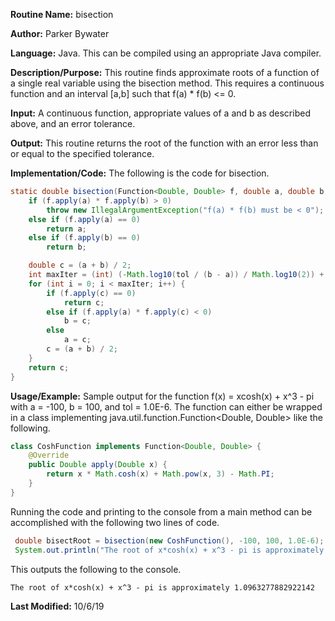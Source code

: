 **Routine Name:** bisection 

**Author:** Parker Bywater

**Language:** Java. This can be compiled using an appropriate Java compiler. 

**Description/Purpose:** This routine finds approximate roots of a function of a single real variable using the bisection method. This requires a continuous function and an interval [a,b] such that f(a) \* f(b) <= 0.  

**Input:** A continuous function, appropriate values of a and b as described above, and an error tolerance. 

**Output:** This routine returns the root of the function with an error less than or equal to the specified tolerance. 

**Implementation/Code:** The following is the code for bisection. 
   
```java 
static double bisection(Function<Double, Double> f, double a, double b, double tol) {
    if (f.apply(a) * f.apply(b) > 0)
        throw new IllegalArgumentException("f(a) * f(b) must be < 0");
    else if (f.apply(a) == 0)
        return a;
    else if (f.apply(b) == 0)
        return b;

    double c = (a + b) / 2;
    int maxIter = (int) (-Math.log10(tol / (b - a)) / Math.log10(2)) + 1;
    for (int i = 0; i < maxIter; i++) {
        if (f.apply(c) == 0)
            return c;
        else if (f.apply(a) * f.apply(c) < 0)
            b = c;
        else
            a = c;
        c = (a + b) / 2;
    }
    return c;
}
```

**Usage/Example:** Sample output for the function f(x) = xcosh(x) + x^3 - pi with a = -100, b = 100, and tol = 1.0E-6. The function can either be wrapped in a class implementing java.util.function.Function<Double, Double> like the following. 
    
```java 
class CoshFunction implements Function<Double, Double> { 
    @Override 
    public Double apply(Double x) { 
        return x * Math.cosh(x) + Math.pow(x, 3) - Math.PI; 
    }
}
```
Running the code and printing to the console from a main method can be accomplished with the following two lines of code. 

```java 
 double bisectRoot = bisection(new CoshFunction(), -100, 100, 1.0E-6);
 System.out.println("The root of x*cosh(x) + x^3 - pi is approximately " + bisectRoot);
```
This outputs the following to the console. 
    
    The root of x*cosh(x) + x^3 - pi is approximately 1.0963277882922142

**Last Modified:** 10/6/19
